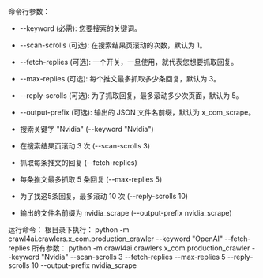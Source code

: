 命令行参数：
* --keyword (必需): 您要搜索的关键词。
* --scan-scrolls (可选): 在搜索结果页滚动的次数，默认为 1。
* --fetch-replies (可选): 一个开关，一旦使用，就代表您想要抓取回复。
* --max-replies (可选): 每个推文最多抓取多少条回复，默认为 3。
* --reply-scrolls (可选): 为了抓取回复，最多滚动多少次页面，默认为 5。
* --output-prefix (可选): 输出的 JSON 文件名前缀，默认为 x_com_scrape。

* 搜索关键字 "Nvidia" (--keyword "Nvidia")
* 在搜索结果页滚动 3 次 (--scan-scrolls 3)
* 抓取每条推文的回复 (--fetch-replies)
* 每条推文最多抓取 5 条回复 (--max-replies 5)
* 为了找这5条回复，最多滚动 10 次 (--reply-scrolls 10)
* 输出的文件名前缀为 nvidia_scrape (--output-prefix nvidia_scrape)

运行命令：
根目录下执行：
python -m crawl4ai.crawlers.x_com.production_crawler --keyword "OpenAI" --fetch-replies
所有参数：
python -m crawl4ai.crawlers.x_com.production_crawler --keyword "Nvidia" --scan-scrolls 3 --fetch-replies --max-replies 5 --reply-scrolls 10 --output-prefix nvidia_scrape
